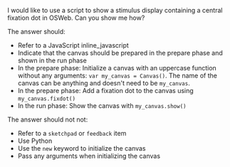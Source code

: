 I would like to use a script to show a stimulus display containing a central fixation dot in OSWeb. Can you show me how?

The answer should:

- Refer to a JavaScript inline_javascript
- Indicate that the canvas should be prepared in the prepare phase and shown in the run phase
- In the prepare phase: Initialize a canvas with an uppercase function without any arguments: `var my_canvas = Canvas()`. The name of the canvas can be anything and doesn't need to be `my_canvas`.
- In the prepare phase: Add a fixation dot to the canvas using `my_canvas.fixdot()`
- In the run phase: Show the canvas with `my_canvas.show()`

The answer should not not:

- Refer to a `sketchpad` or `feedback` item
- Use Python
- Use the `new` keyword to initialize the canvas
- Pass any arguments when initializing the canvas
